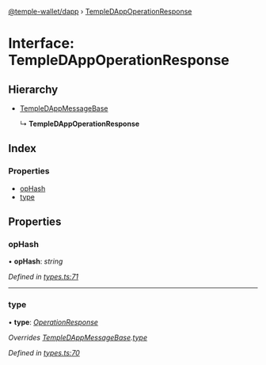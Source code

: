 [@temple-wallet/dapp](../README.md) › [TempleDAppOperationResponse](templedappoperationresponse.md)

# Interface: TempleDAppOperationResponse

## Hierarchy

* [TempleDAppMessageBase](templedappmessagebase.md)

  ↳ **TempleDAppOperationResponse**

## Index

### Properties

* [opHash](templedappoperationresponse.md#ophash)
* [type](templedappoperationresponse.md#type)

## Properties

###  opHash

• **opHash**: *string*

*Defined in [types.ts:71](https://github.com/madfish-solutions/templewallet-dapp/blob/0871fa5/src/types.ts#L71)*

___

###  type

• **type**: *[OperationResponse](../enums/templedappmessagetype.md#operationresponse)*

*Overrides [TempleDAppMessageBase](templedappmessagebase.md).[type](templedappmessagebase.md#type)*

*Defined in [types.ts:70](https://github.com/madfish-solutions/templewallet-dapp/blob/0871fa5/src/types.ts#L70)*
